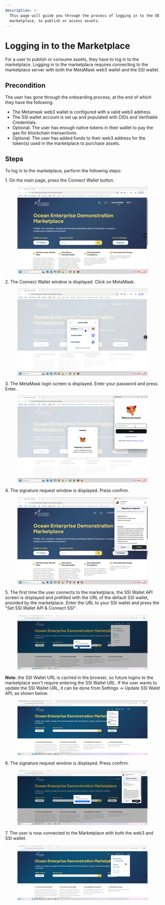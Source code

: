 ```yaml
---
description: >-
  This page will guide you through the process of logging in to the OE
  marketplace, to publish or access assets.
---
```


# Logging in to the Marketplace

For a user to publish or consume assets, they have to log in to the marketplace. Logging in to the marketplace requires connecting to the marketplace server with both the MetaMask web3 wallet and the SSI wallet.

## &#x20;Precondition

The user has gone through the onboarding process, at the end of which they have the following:

* The Metamask web3 wallet is configured with a valid web3 address.
* The SSI wallet account is set up and populated with DIDs and Verifiable Credentials.
* Optional: The user has enough native tokens in their wallet to pay the gas for blockchain transactions.
* Optional: The user has added funds to their web3 address for the token(s) used in the marketplace to purchase assets.&#x20;

## Steps

To log in to the marketplace, perform the following steps:

1\. On the main page, press the Connect Wallet button.

<figure><img src="../../.gitbook/assets/image (3) (1) (1).png" alt=""><figcaption></figcaption></figure>



2\. The Connect Wallet window is displayed. Click on MetaMask.

<figure><img src="../../.gitbook/assets/image (5) (1) (1).png" alt=""><figcaption></figcaption></figure>



3\. The MetaMask login screen is displayed. Enter your password and press Enter.

<figure><img src="../../.gitbook/assets/image (6) (1) (1).png" alt=""><figcaption></figcaption></figure>



4\. The signature request window is displayed. Press confirm.

<figure><img src="../../.gitbook/assets/image (8) (1) (1).png" alt=""><figcaption></figcaption></figure>



5\. The first time the user connects to the marketplace, the SSI Wallet API screen is displayed and prefilled with the URL of the default SSI wallet, provided by the marketplace. Enter the URL to your SSI wallet and press the "Set SSI Wallet API & Connect SSI".&#x20;

<figure><img src="../../.gitbook/assets/image (8).png" alt=""><figcaption></figcaption></figure>



**Note:** the SSI Wallet URL is cached in the browser, so future logins to the marketplace won't require entering the SSI Wallet URL. If the user wants to update the SSI Wallet URL,  it can be done from Settings -> Update SSI Walet API, as shown below.

<figure><img src="../../.gitbook/assets/image (3) (1).png" alt=""><figcaption></figcaption></figure>



6\. The signature request window is displayed. Press confirm.

<figure><img src="../../.gitbook/assets/image (1) (1).png" alt=""><figcaption></figcaption></figure>



7\. The user is now connected to the Marketplace with both the web3 and SSI wallet.

<figure><img src="../../.gitbook/assets/image (2) (1).png" alt=""><figcaption></figcaption></figure>
